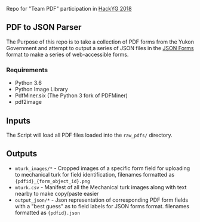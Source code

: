 Repo for "Team PDF" participation in [HackYG 2018](https://yukonstruct.com/hackyg/)

## PDF to JSON Parser

The Purpose of this repo is to take a collection of PDF forms from the Yukon Government and attempt to output a series of JSON files in the [JSON Forms](https://jsonforms.io/) format to make a series of web-accessible forms.

### Requirements

* Python 3.6
* Python Image Library
* PdfMiner.six (The Python 3 fork of PDFMiner)
* pdf2image


## Inputs

The Script will load all PDF files loaded into the `raw_pdfs/` directory.

## Outputs

* `mturk_images/*` - Cropped images of a specific form field for uploading to mechanical turk for field identification, filenames formatted as `{pdfid}_{form_object_id}.png`
* `mturk.csv` - Manifest of all the Mechanical turk images along with text nearby to make copy/paste easier
* `output_json/*` - Json representation of corresponding PDF form fields with a "best guess" as to field labels for JSON forms format. filenames formatted as `{pdfid}.json`
